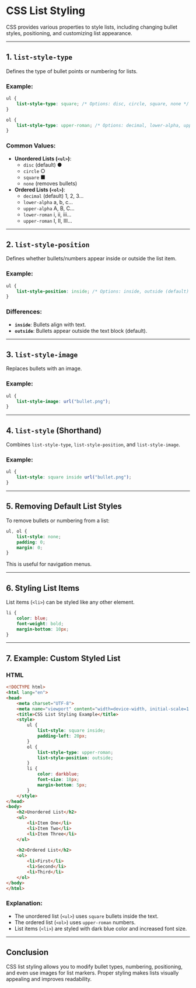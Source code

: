 # CSS List Styling

CSS provides various properties to style lists, including changing bullet styles, positioning, and customizing list appearance.

---

## 1. `list-style-type`
Defines the type of bullet points or numbering for lists.

### Example:
```css
ul {
    list-style-type: square; /* Options: disc, circle, square, none */
}

ol {
    list-style-type: upper-roman; /* Options: decimal, lower-alpha, upper-alpha, lower-roman, upper-roman */
}
```

### Common Values:
- **Unordered Lists (`<ul>`)**:
  - `disc` (default) ●
  - `circle` ○
  - `square` ■
  - `none` (removes bullets)
- **Ordered Lists (`<ol>`)**:
  - `decimal` (default) 1, 2, 3…
  - `lower-alpha` a, b, c…
  - `upper-alpha` A, B, C…
  - `lower-roman` i, ii, iii…
  - `upper-roman` I, II, III…

---

## 2. `list-style-position`
Defines whether bullets/numbers appear inside or outside the list item.

### Example:
```css
ul {
    list-style-position: inside; /* Options: inside, outside (default) */
}
```

### Differences:
- **`inside`**: Bullets align with text.
- **`outside`**: Bullets appear outside the text block (default).

---

## 3. `list-style-image`
Replaces bullets with an image.

### Example:
```css
ul {
    list-style-image: url("bullet.png");
}
```

---

## 4. `list-style` (Shorthand)
Combines `list-style-type`, `list-style-position`, and `list-style-image`.

### Example:
```css
ul {
    list-style: square inside url("bullet.png");
}
```

---

## 5. Removing Default List Styles
To remove bullets or numbering from a list:
```css
ul, ol {
    list-style: none;
    padding: 0;
    margin: 0;
}
```
This is useful for navigation menus.

---

## 6. Styling List Items
List items (`<li>`) can be styled like any other element.
```css
li {
    color: blue;
    font-weight: bold;
    margin-bottom: 10px;
}
```

---

## 7. Example: Custom Styled List

### HTML
```html
<!DOCTYPE html>
<html lang="en">
<head>
    <meta charset="UTF-8">
    <meta name="viewport" content="width=device-width, initial-scale=1.0">
    <title>CSS List Styling Example</title>
    <style>
        ul {
            list-style: square inside;
            padding-left: 20px;
        }
        ol {
            list-style-type: upper-roman;
            list-style-position: outside;
        }
        li {
            color: darkblue;
            font-size: 18px;
            margin-bottom: 5px;
        }
    </style>
</head>
<body>
    <h2>Unordered List</h2>
    <ul>
        <li>Item One</li>
        <li>Item Two</li>
        <li>Item Three</li>
    </ul>
    
    <h2>Ordered List</h2>
    <ol>
        <li>First</li>
        <li>Second</li>
        <li>Third</li>
    </ol>
</body>
</html>
```

### Explanation:
- The unordered list (`<ul>`) uses `square` bullets inside the text.
- The ordered list (`<ol>`) uses `upper-roman` numbers.
- List items (`<li>`) are styled with dark blue color and increased font size.

---

## Conclusion
CSS list styling allows you to modify bullet types, numbering, positioning, and even use images for list markers. Proper styling makes lists visually appealing and improves readability.
